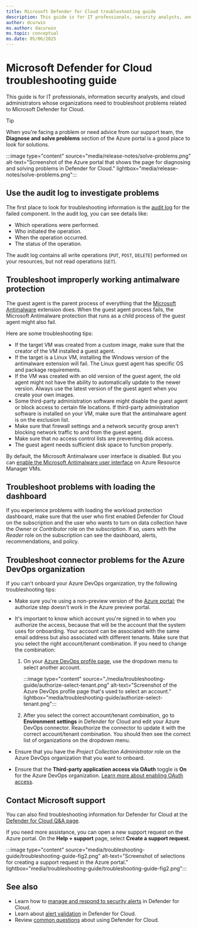 ```yaml
---
title: Microsoft Defender for Cloud troubleshooting guide
description: This guide is for IT professionals, security analysts, and cloud admins who need to troubleshoot problems related to Microsoft Defender for Cloud.
author: dcurwin
ms.author: dacurwin
ms.topic: conceptual
ms.date: 05/06/2025
---
```


# Microsoft Defender for Cloud troubleshooting guide

This guide is for IT professionals, information security analysts, and cloud administrators whose organizations need to troubleshoot problems related to Microsoft Defender for Cloud.

> [!TIP]
> When you're facing a problem or need advice from our support team, the **Diagnose and solve problems** section of the Azure portal is a good place to look for solutions.
>
> :::image type="content" source="media/release-notes/solve-problems.png" alt-text="Screenshot of the Azure portal that shows the page for diagnosing and solving problems in Defender for Cloud." lightbox="media/release-notes/solve-problems.png":::

## Use the audit log to investigate problems

The first place to look for troubleshooting information is the [audit log](/azure/azure-monitor/essentials/platform-logs-overview) for the failed component. In the audit log, you can see details like:

- Which operations were performed.
- Who initiated the operation.
- When the operation occurred.
- The status of the operation.

The audit log contains all write operations (`PUT`, `POST`, `DELETE`) performed on your resources, but not read operations (`GET`).

## Troubleshoot improperly working antimalware protection

The guest agent is the parent process of everything that the [Microsoft Antimalware](/azure/security/fundamentals/antimalware) extension does. When the guest agent process fails, the Microsoft Antimalware protection that runs as a child process of the guest agent might also fail.

Here are some troubleshooting tips:

- If the target VM was created from a custom image, make sure that the creator of the VM installed a guest agent.
- If the target is a Linux VM, installing the Windows version of the antimalware extension will fail. The Linux guest agent has specific OS and package requirements.
- If the VM was created with an old version of the guest agent, the old agent might not have the ability to automatically update to the newer version. Always use the latest version of the guest agent when you create your own images.
- Some third-party administration software might disable the guest agent or block access to certain file locations. If third-party administration software is installed on your VM, make sure that the antimalware agent is on the exclusion list.
- Make sure that firewall settings and a network security group aren't blocking network traffic to and from the guest agent.
- Make sure that no access control lists are preventing disk access.
- The guest agent needs sufficient disk space to function properly.

By default, the Microsoft Antimalware user interface is disabled. But you can [enable the Microsoft Antimalware user interface](/archive/blogs/azuresecurity/enabling-microsoft-antimalware-user-interface-post-deployment) on Azure Resource Manager VMs.

## Troubleshoot problems with loading the dashboard

If you experience problems with loading the workload protection dashboard, make sure that the user who first enabled Defender for Cloud on the subscription and the user who wants to turn on data collection have the *Owner* or *Contributor* role on the subscription. If so, users with the *Reader* role on the subscription can see the dashboard, alerts, recommendations, and policy.

## Troubleshoot connector problems for the Azure DevOps organization

If you can't onboard your Azure DevOps organization, try the following troubleshooting tips:

- Make sure you're using a non-preview version of the [Azure portal](https://portal.azure.com); the authorize step doesn't work in the Azure preview portal.

- It's important to know which account you're signed in to when you authorize the access, because that will be the account that the system uses for onboarding. Your account can be associated with the same email address but also associated with different tenants. Make sure that you select the right account/tenant combination. If you need to change the combination:

  1. On your [Azure DevOps profile page](https://app.vssps.visualstudio.com/profile/view), use the dropdown menu to select another account.

     :::image type="content" source="./media/troubleshooting-guide/authorize-select-tenant.png" alt-text="Screenshot of the Azure DevOps profile page that's used to select an account." lightbox="media/troubleshooting-guide/authorize-select-tenant.png":::

  1. After you select the correct account/tenant combination, go to **Environment settings** in Defender for Cloud and edit your Azure DevOps connector. Reauthorize the connector to update it with the correct account/tenant combination. You should then see the correct list of organizations on the dropdown menu.

- Ensure that you have the *Project Collection Administrator* role on the Azure DevOps organization that you want to onboard.

- Ensure that the **Third-party application access via OAuth** toggle is **On** for the Azure DevOps organization. [Learn more about enabling OAuth access](/azure/devops/organizations/accounts/change-application-access-policies).

## Contact Microsoft support

You can also find troubleshooting information for Defender for Cloud at the [Defender for Cloud Q&A page](/answers/topics/azure-security-center.html).

If you need more assistance, you can open a new support request on the Azure portal. On the **Help + support** page, select **Create a support request**.

:::image type="content" source="media/troubleshooting-guide/troubleshooting-guide-fig2.png" alt-text="Screenshot of selections for creating a support request in the Azure portal." lightbox="media/troubleshooting-guide/troubleshooting-guide-fig2.png":::

## See also

- Learn how to [manage and respond to security alerts](manage-respond-alerts.md) in Defender for Cloud.
- Learn about [alert validation](alert-validation.md) in Defender for Cloud.
- Review [common questions](faq-general.yml) about using Defender for Cloud.
